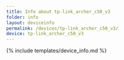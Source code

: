 ```yaml
---
title: Info about tp-link_archer_c50_v3
folder: info
layout: deviceinfo
permalink: /devices/tp-link_archer_c50_v3/
device: tp-link_archer_c50_v3
---
```

{% include templates/device_info.md %}
